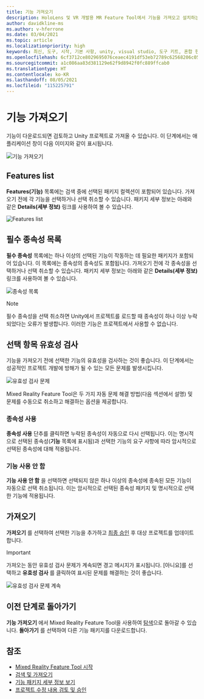 ```yaml
---
title: 기능 가져오기
description: HoloLens 및 VR 개발용 MR Feature Tool에서 기능을 가져오고 설치하는 방법에 대해 알아봅니다.
author: davidkline-ms
ms.author: v-hferrone
ms.date: 03/04/2021
ms.topic: article
ms.localizationpriority: high
keywords: 최신, 도구, 시작, 기본 사항, unity, visual studio, 도구 키트, 혼합 현실 헤드셋, windows mixed reality 헤드셋, 가상 현실 헤드셋, 설치, Windows, HoloLens, 에뮬레이터, unreal, openxr
ms.openlocfilehash: 6cf3712ce8029695076ceaec4191df53eb72789c62568206c056f1afc6c04c3b
ms.sourcegitcommit: a1c086aa83d381129e62f9d8942f0fc889ffcab0
ms.translationtype: HT
ms.contentlocale: ko-KR
ms.lasthandoff: 08/05/2021
ms.locfileid: "115225791"
---
```

# <a name="importing-features"></a>기능 가져오기

기능이 다운로드되면 검토하고 Unity 프로젝트로 가져올 수 있습니다. 이 단계에서는 애플리케이션 창이 다음 이미지와 같이 표시됩니다.

![기능 가져오기](images/FeatureToolImport.png)

## <a name="features-list"></a>Features list

**Features(기능)** 목록에는 검색 중에 선택된 패키지 컬렉션이 포함되어 있습니다. 가져오기 전에 각 기능을 선택하거나 선택 취소할 수 있습니다. 패키지 세부 정보는 아래와 같은 **Details(세부 정보)** 링크를 사용하여 볼 수 있습니다.

![Features list](images/FeaturesList.png)

## <a name="required-dependencies-list"></a>필수 종속성 목록

**필수 종속성** 목록에는 하나 이상의 선택된 기능이 작동하는 데 필요한 패키지가 포함되어 있습니다. 이 목록에는 종속성의 종속성도 포함됩니다. 가져오기 전에 각 종속성을 선택하거나 선택 취소할 수 있습니다. 패키지 세부 정보는 아래와 같은 **Details(세부 정보)** 링크를 사용하여 볼 수 있습니다.

![종속성 목록](images/RequiredDependencyList.png)

> [!NOTE]
> 필수 종속성을 선택 취소하면 Unity에서 프로젝트를 로드할 때 종속성이 하나 이상 누락되었다는 오류가 발생합니다. 이러한 기능은 프로젝트에서 사용할 수 없습니다.

## <a name="validating-selections"></a>선택 항목 유효성 검사

기능을 가져오기 전에 선택한 기능의 유효성을 검사하는 것이 좋습니다. 이 단계에서는 성공적인 프로젝트 개발에 방해가 될 수 있는 모든 문제를 발생시킵니다.

![유효성 검사 문제](images/ValidationIssues.png)

Mixed Reality Feature Tool은 두 가지 자동 문제 해결 방법(다음 섹션에서 설명) 및 문제를 수동으로 취소하고 해결하는 옵션을 제공합니다.

### <a name="enable-dependencies"></a>종속성 사용

**종속성 사용** 단추를 클릭하면 누락된 종속성이 자동으로 다시 선택됩니다. 이는 명시적으로 선택된 종속성(**기능** 목록에 표시됨)과 선택한 기능의 요구 사항에 따라 암시적으로 선택된 종속성에 대해 적용됩니다.

### <a name="disable-features"></a>기능 사용 안 함

**기능 사용 안 함** 을 선택하면 선택되지 않은 하나 이상의 종속성에 종속된 모든 기능이 자동으로 선택 취소됩니다. 이는 암시적으로 선택된 종속성 패키지 및 명시적으로 선택한 기능에 적용됩니다.

## <a name="importing"></a>가져오기

**가져오기** 를 선택하여 선택한 기능을 추가하고 [최종 승인](reviewing-changes.md) 후 대상 프로젝트를 업데이트합니다.

> [!IMPORTANT]
> 가져오는 동안 유효성 검사 문제가 계속되면 경고 메시지가 표시됩니다. [아니요]를 선택하고 **유효성 검사** 를 클릭하여 표시된 문제를 해결하는 것이 좋습니다.
>
> ![유효성 검사 문제 계속](images/ValidationContinueAnyway.png)

## <a name="going-back-to-the-previous-step"></a>이전 단계로 돌아가기

**기능 가져오기** 에서 Mixed Reality Feature Tool을 사용하여 [탐색](discovering-features.md)으로 돌아갈 수 있습니다. **돌아가기** 를 선택하여 다른 기능 패키지를 다운로드합니다.

## <a name="see-also"></a>참조

- [Mixed Reality Feature Tool 시작](welcome-to-mr-feature-tool.md)
- [검색 및 가져오기](discovering-features.md)
- [기능 패키지 세부 정보 보기](viewing-package-details.md)
- [프로젝트 수정 내용 검토 및 승인](reviewing-changes.md)